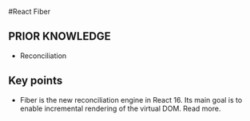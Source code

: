 #React Fiber

## PRIOR KNOWLEDGE
- Reconciliation

## Key points
- Fiber is the new reconciliation engine in React 16. Its main goal is to enable incremental rendering of the virtual DOM. Read more.
